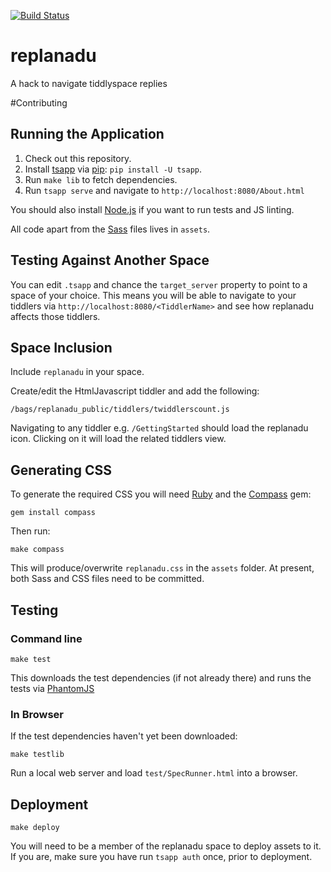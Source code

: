 [![Build Status](https://travis-ci.org/TiddlySpace/replanadu.png)](https://travis-ci.org/TiddlySpace/replanadu)

replanadu
=========

A hack to navigate tiddlyspace replies

#Contributing

## Running the Application

1. Check out this repository.
2. Install [tsapp](http://tsapp.tiddlyspace.com/) via [pip](http://www.pip-installer.org/en/latest/): `pip install -U tsapp`.
3. Run `make lib` to fetch dependencies.
4. Run `tsapp serve` and navigate to `http://localhost:8080/About.html`

You should also install [Node.js](http://nodejs.org/) if you want to run tests and JS linting.

All code apart from the [Sass](http://sass-lang.com/) files lives in `assets`.

## Testing Against Another Space

You can edit `.tsapp` and chance the `target_server` property to point to a space of your choice.
This means you will be able to navigate to your tiddlers via `http://localhost:8080/<TiddlerName>`
and see how replanadu affects those tiddlers.

## Space Inclusion

Include `replanadu` in your space.

Create/edit the HtmlJavascript tiddler and add the following:

    /bags/replanadu_public/tiddlers/twiddlerscount.js

Navigating to any tiddler e.g. `/GettingStarted` should load the replanadu icon.
Clicking on it will load the related tiddlers view.

## Generating CSS

To generate the required CSS you will need [Ruby](http://ruby-lang.org/) and the [Compass](http://compass-style.org/) gem:

    gem install compass

Then run:

    make compass

This will produce/overwrite `replanadu.css` in the `assets` folder.  At present, both Sass and CSS files need to be committed.

## Testing

### Command line

    make test

This downloads the test dependencies (if not already there) and runs the tests via [PhantomJS](http://phantomjs.org/)

### In Browser

If the test dependencies haven't yet been downloaded:

    make testlib

Run a local web server and load `test/SpecRunner.html` into a browser.

## Deployment

    make deploy

You will need to be a member of the replanadu space to deploy assets to it.
If you are, make sure you have run `tsapp auth` once, prior to deployment.
